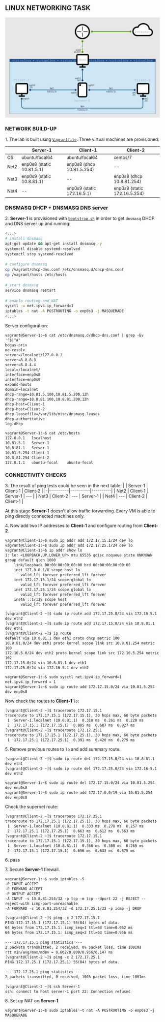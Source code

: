 ## LINUX NETWORKING TASK

![Network diagram](screenshots/network.png)

### NETWORK BUILD-UP

1.&nbsp;The lab is built using [`Vagrantfile`](dnsmasq/Vagrantfile). Three virtual machines are provisioned:

| | Server-1 | Client-1 | Client-2 |
|-|----------|----------|----------|
| OS | ubuntu/focal64 | ubuntu/focal64 | centos/7 |
| Net2 | enp0s8 (static 10.81.5.1) | enp0s8 (dhcp 10.81.5.254) | -- |
| Net3 | enp0s9 (static 10.8.81.1) | -- | enp0s8 (dhcp 10.8.81.254) |
| Net4 | -- | enp0s9 (static 172.16.5.1) | enp0s9 (static 172.16.5.254) |


### DNSMASQ DHCP + DNSMASQ DNS server

2.&nbsp;**Server-1** is provisioned with [`bootstrap.sh`](dnsmasq/bootstrap.sh) in order to get `dnsmasq` DHCP and DNS server up and running:

```bash
<...>
# install dnsmasq
apt-get update && apt-get install dnsmasq -y
systemctl disable systemd-resolved
systemctl stop systemd-resolved

# configure dnsmasq
cp /vagrant/dhcp-dns.conf /etc/dnsmasq.d/dhcp-dns.conf
cp /vagrant/hosts /etc/hosts

# start dnsmasq
service dnsmasq restart

# enable routing and NAT
sysctl -w net.ipv4.ip_forward=1
iptables -t nat -A POSTROUTING -o enp0s3 -j MASQUERADE
<...>
```

Server configuration:
```console
vagrant@Server-1:~$ cat /etc/dnsmasq.d/dhcp-dns.conf | grep -Ev '^$|^#'
bogus-priv
no-resolv
server=/localnet/127.0.0.1
server=8.8.8.8
server=8.8.4.4
local=/localnet/
interface=enp0s8
interface=enp0s9
expand-hosts
domain=localnet
dhcp-range=10.81.5.100,10.81.5.200,12h
dhcp-range=10.8.81.100,10.8.81.200,12h
dhcp-host=Client-1
dhcp-host=Client-2
dhcp-leasefile=/var/lib/misc/dnsmasq.leases
dhcp-authoritative
log-dhcp
```
```console
vagrant@Server-1:~$ cat /etc/hosts
127.0.0.1	localhost
10.81.5.1	Server-1
10.8.81.1	Server-1
10.81.5.254	Client-1
10.8.81.254	Client-2
127.0.1.1	ubuntu-focal	ubuntu-focal
```


### CONNECTIVITY CHECKS

3.&nbsp;The result of ping tests could be seen in the next table:
| | Server-1 | Client-1 | Client-2 |
|-|----------|----------|----------|
| Net2 | Client-1 | Server-1 | --- |
| Net3 | Client-2 | --- | Server-1 |
| Net4 | --- | Client-2 | Client-1 |

At this stage **Server-1** doesn't allow traffic forwarding. Every VM is able to ping directly connected machines only.

4.&nbsp;Now add two IP addresses to **Client-1** and configure routing from **Client-2**.

```console
vagrant@Client-1:~$ sudo ip addr add 172.17.15.1/24 dev lo
vagrant@Client-1:~$ sudo ip addr add 172.17.25.1/24 dev lo
vagrant@Client-1:~$ ip addr show lo
1: lo: <LOOPBACK,UP,LOWER_UP> mtu 65536 qdisc noqueue state UNKNOWN group default qlen 1000
    link/loopback 00:00:00:00:00:00 brd 00:00:00:00:00:00
    inet 127.0.0.1/8 scope host lo
       valid_lft forever preferred_lft forever
    inet 172.17.15.1/24 scope global lo
       valid_lft forever preferred_lft forever
    inet 172.17.25.1/24 scope global lo
       valid_lft forever preferred_lft forever
    inet6 ::1/128 scope host 
       valid_lft forever preferred_lft forever
```

```console
[vagrant@Client-2 ~]$ sudo ip route add 172.17.25.0/24 via 172.16.5.1 dev eth2
[vagrant@Client-2 ~]$ sudo ip route add 172.17.15.0/24 via 10.8.81.1 dev eth1
[vagrant@Client-2 ~]$ ip route
default via 10.8.81.1 dev eth1 proto dhcp metric 100 
10.8.81.0/24 dev eth1 proto kernel scope link src 10.8.81.254 metric 100 
172.16.5.0/24 dev eth2 proto kernel scope link src 172.16.5.254 metric 102 
172.17.15.0/24 via 10.8.81.1 dev eth1 
172.17.25.0/24 via 172.16.5.1 dev eth2
```

```console
vagrant@Server-1:~$ sudo sysctl net.ipv4.ip_forward=1
net.ipv4.ip_forward = 1
vagrant@Server-1:~$ sudo ip route add 172.17.15.0/24 via 10.81.5.254 dev enp0s8
```

Now check the routes to **Client-1** `lo`:
```console
[vagrant@Client-2 ~]$ traceroute 172.17.15.1
traceroute to 172.17.15.1 (172.17.15.1), 30 hops max, 60 byte packets
 1  Server-1.localnet (10.8.81.1)  0.310 ms  0.261 ms  0.220 ms
 2  172.17.15.1 (172.17.15.1)  0.805 ms  0.687 ms  0.827 ms
[vagrant@Client-2 ~]$ traceroute 172.17.25.1
traceroute to 172.17.25.1 (172.17.25.1), 30 hops max, 60 byte packets
 1  172.17.25.1 (172.17.25.1)  0.391 ms  0.420 ms  0.279 ms
 ```

5.&nbsp;Remove previous routes to `lo` and add summary route.

```console
[vagrant@Client-2 ~]$ sudo ip route del 172.17.15.0/24 via 10.8.81.1 dev eth1
[vagrant@Client-2 ~]$ sudo ip route del 172.17.25.0/24 via 172.16.5.1 dev eth2
```

```console
vagrant@Server-1:~$ sudo ip route del 172.17.15.0/24 via 10.81.5.254 dev enp0s8
vagrant@Server-1:~$ sudo ip route add 172.17.0.0/19 via 10.81.5.254 dev enp0s8
```

Check the supernet route:
```console
[vagrant@Client-2 ~]$ traceroute 172.17.25.1
traceroute to 172.17.25.1 (172.17.25.1), 30 hops max, 60 byte packets
 1  Server-1.localnet (10.8.81.1)  0.333 ms  0.278 ms  0.257 ms
 2  172.17.25.1 (172.17.25.1)  0.663 ms  0.612 ms  0.563 ms
[vagrant@Client-2 ~]$ traceroute 172.17.15.1
traceroute to 172.17.15.1 (172.17.15.1), 30 hops max, 60 byte packets
 1  Server-1.localnet (10.8.81.1)  0.366 ms  0.308 ms  0.265 ms
 2  172.17.15.1 (172.17.15.1)  0.656 ms  0.633 ms  0.575 ms
```

6.&nbsp;pass

7.&nbsp;Secure **Server-1** firewall.

```console
vagrant@Server-1:~$ sudo iptables -S
-P INPUT ACCEPT
-P FORWARD ACCEPT
-P OUTPUT ACCEPT
-A INPUT -s 10.8.81.254/32 -p tcp -m tcp --dport 22 -j REJECT --reject-with icmp-port-unreachable
-A FORWARD -s 10.8.81.254/32 -d 172.17.25.1/32 -p icmp -j DROP
```

```console
[vagrant@Client-2 ~]$ ping -c 2 172.17.15.1
PING 172.17.15.1 (172.17.15.1) 56(84) bytes of data.
64 bytes from 172.17.15.1: icmp_seq=1 ttl=63 time=0.662 ms
64 bytes from 172.17.15.1: icmp_seq=2 ttl=63 time=0.956 ms

--- 172.17.15.1 ping statistics ---
2 packets transmitted, 2 received, 0% packet loss, time 1001ms
rtt min/avg/max/mdev = 0.662/0.809/0.956/0.147 ms
[vagrant@Client-2 ~]$ ping -c 2 172.17.25.1
PING 172.17.25.1 (172.17.25.1) 56(84) bytes of data.

--- 172.17.25.1 ping statistics ---
2 packets transmitted, 0 received, 100% packet loss, time 1001ms

[vagrant@Client-2 ~]$ ssh Server-1
ssh: connect to host server-1 port 22: Connection refused
```

8.&nbsp;Set up NAT on **Server-1**
```console
vagrant@Server-1:~$ sudo iptables -t nat -A POSTROUTING -o enp0s3 -j MASQUERADE
```
